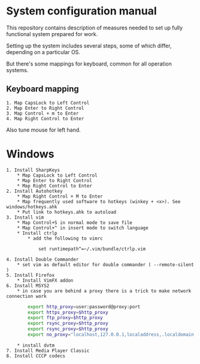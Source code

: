 # System configuration manual
This repository contains description of measures needed to
set up fully functional system prepared for work.

Setting up the system includes several steps,
some of which differ, depending on a particular OS.

But there's some mappings for keyboard,
common for all operation systems.

## Keyboard mapping
    1. Map CapsLock to Left Control
    2. Map Enter to Right Control
    3. Map Control + m to Enter
    4. Map Right Control to Enter

Also tune mouse for left hand.

# Windows
    1. Install SharpKeys
        * Map CapsLock to Left Control
        * Map Enter to Right Control
        * Map Right Control to Enter
    2. Install Autohotkey
        * Map Right Control + M to Enter
        * Map frequently used software to hotkeys (winkey + <x>). See windows/hotkeys.ahk
        * Put link to hotkeys.ahk to autoload
    3. Install vim
        * Map Control+S in normal mode to save file
        * Map Control+^ in insert mode to switch language
        * Install ctrlp
            * add the following to vimrc
```vimscript
            set runtimepath^=~/.vim/bundle/ctrlp.vim
```

    4. Install Double Commander
        * set vim as default editor for double commander ( --remote-silent )
    5. Install Firefox
        * Install VimFX addon
    6. Install MSYS2
        * in case you are behind a proxy there is a trick to make network connection work
```bash
        export http_proxy=user:password@proxy:port
        export https_proxy=$http_proxy
        export ftp_proxy=$http_proxy
        export rsync_proxy=$http_proxy
        export rsync_proxy=$http_proxy
        export no_proxy="localhost,127.0.0.1,localaddress,.localdomain.com"

```
        * install dvtm
    7. Install Media Player Classic
    8. Install CCCP codecs

